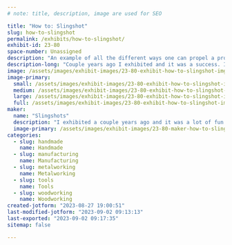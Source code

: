 ```yaml
---
# note: title, description, image are used for SEO

title: "How to: Slingshot"
slug: how-to-slingshot
permalink: /exhibits/how-to-slingshot/
exhibit-id: 23-80
space-number: Unassigned
description: "An example of all the different ways one can propel a projectile with a forked shape. "
description-long: "Couple years ago I exhibited and it was a success. I had a small area where I could safely demonstrate outside. And show a wide range of examples of slingshot craftsmanship. Can display 100 different slingshots. "
image: /assets/images/exhibit-images/23-80-exhibit-how-to-slingshot-img-0117-large.jpeg
image-primary: 
  small: /assets/images/exhibit-images/23-80-exhibit-how-to-slingshot-img-0117-small.jpeg
  medium: /assets/images/exhibit-images/23-80-exhibit-how-to-slingshot-img-0117-medium.jpeg
  large: /assets/images/exhibit-images/23-80-exhibit-how-to-slingshot-img-0117-large.jpeg
  full: /assets/images/exhibit-images/23-80-exhibit-how-to-slingshot-img-0117-full.jpeg
maker: 
  name: "Slingshots"
  description: "I exhibited a couple years ago and it was a lot of fun. Just showing and demonstrating all the different types of slingshots you can DIY. It's a cool hobby that caters heavily to the maker type. "
  image-primary: /assets/images/exhibit-images/23-80-maker-how-to-slingshot-img-1134-medium.jpeg
categories: 
  - slug: handmade
    name: Handmade
  - slug: manufacturing
    name: Manufacturing
  - slug: metalworking
    name: Metalworking
  - slug: tools
    name: Tools
  - slug: woodworking
    name: Woodworking
created-jotform: "2023-08-27 19:00:51"
last-modified-jotform: "2023-09-02 09:13:13"
last-exported: "2023-09-02 09:17:35"
sitemap: false

---
```


